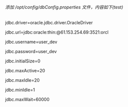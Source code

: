 ###### 添加 /opt/config/dbConfig.properties 文件，内容如下(test)
jdbc.driver=oracle.jdbc.driver.OracleDriver

jdbc.url=jdbc:oracle:thin:@61.153.254.69:3521:orcl

jdbc.username=user_dev

jdbc.password=user_dev

jdbc.initialSize=0

jdbc.maxActive=20

jdbc.maxIdle=20

jdbc.minIdle=1

jdbc.maxWait=60000
